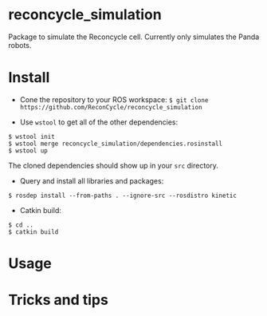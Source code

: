 # reconcycle_simulation

Package to simulate the Reconcycle cell. Currently only simulates the Panda robots.

# Install

* Cone the repository to your ROS workspace:
`$ git clone https://github.com/ReconCycle/reconcycle_simulation`

* Use `wstool` to get all of the other dependencies:
```
$ wstool init
$ wstool merge reconcycle_simulation/dependencies.rosinstall
$ wstool up
```
The cloned dependencies should show up in your `src` directory.

* Query and install all libraries and packages:
```
$ rosdep install --from-paths . --ignore-src --rosdistro kinetic
```

* Catkin build:
```
$ cd ..
$ catkin build
```

# Usage

# Tricks and tips